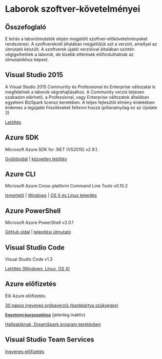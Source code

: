 # Laborok szoftver-követelményei #
## Összefoglaló ##
E leírás a laborútmutatók elején megjelölt szoftver-előkövetelményeket rendszerezi. A szoftvereknél általában megjelöljük azt a verziót, amellyel az útmutató készült. A szoftverek újabb verzióival általában szintén végigvihetőek a laborok, de kisebb eltérések előfordulhatnak az útmutatókhoz képest.

## Visual Studio 2015 ##
A Visual Studio 2015 Community és Professional és Enterprise változatai is megfelelnek a laborok végrehajtásához. 
A Community verzió teljesen szabadon elérhető, a Professional, vagy Enterprise változatok általában egyetemi BizSpark licensz keretében.
A teljes fejlesztői élmény érdekében érdemes a legújabb frissítéseket feltenni hozzá (pillanatnyilag ez az Update 3)

[Letöltés](https://www.visualstudio.com/en-us/downloads/download-visual-studio-vs.aspx)

## Azure SDK ##
Microsoft Azure SDK for .NET (VS2015) v2.9.1.

[Gyűjtőoldal](https://azure.microsoft.com/hu-hu/downloads/) | [közvetlen letöltés](https://go.microsoft.com/fwlink/?LinkId=518003&clcid=0x409)

## Azure CLI ##
Microsoft Azure Cross-platform Command Line Tools v0.10.2

[Ismertető](https://azure.microsoft.com/hu-hu/documentation/articles/xplat-cli-install/) | [Windows](https://www.microsoft.com/web/handlers/webpi.ashx?command=getinstallerredirect&appid=windowsazurexplatcli&mode=new) | [OS X és Linux telepítés](https://azure.microsoft.com/hu-hu/documentation/articles/xplat-cli-install/)

## Azure PowerShell ##
Microsoft Azure PowerShell v2.0.1

[GitHub oldal](https://github.com/Azure/azure-powershell) | [telepítési útmutató](https://azure.microsoft.com/en-us/documentation/articles/powershell-install-configure/)

## Visual Studio Code ##

Visual Studio Code v1.3

[Letöltés (Windows, Linux, OS X)](https://code.visualstudio.com/Download)

## Azure előfizetés ##

Élő Azure előfizetés. 

[30 napos ingyenes próbaverzió (bankkártya szükséges)](https://azure.microsoft.com/hu-hu/free/)

~~[Egyetemi kurzusokhoz](https://www.microsoftazurepass.com/azureu)~~ (jelenleg inaktív)

[Hallgatóknak, DreamSpark program keretévben](https://imagine.microsoft.com/en-us/catalog?productid=99)

## Visual Studio Team Services ##

[Ingyenes előfizetés](https://www.visualstudio.com/en-us/products/visual-studio-team-services-vs.aspx)



